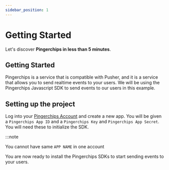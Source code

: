 ```yaml
---
sidebar_position: 1
---
```


# Getting Started

Let's discover **Pingerchips in less than 5 minutes**.

## Getting Started

Pingerchips is a service that is compatible with Pusher, and it is a service that allows you to send realtime events to your users.
We will be using the Pingerchips Javascript SDK to send events to our users in this example.

## Setting up the project

Log into your [Pingerchips Account](https://dashboard.pingerchips.com/dashboard/apps) and create a new app. You will be given a `Pingerchips App ID` and a `Pingerchips Key` and `Pingerchips App Secret`. You will need these to initialize the SDK.

:::note

You cannot have same `APP NAME` in one account

You are now ready to install the Pingerchips SDKs to start sending events to your users.
